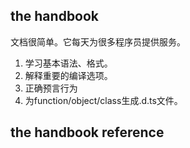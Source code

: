 
## the handbook

文档很简单。它每天为很多程序员提供服务。

1. 学习基本语法、格式。
2. 解释重要的编译选项。
3. 正确预言行为
4. 为function/object/class生成.d.ts文件。

## the handbook reference